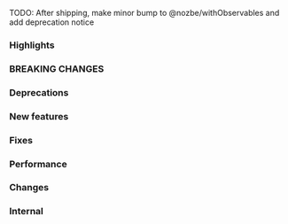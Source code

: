 TODO: After shipping, make minor bump to @nozbe/withObservables and add deprecation notice

### Highlights

### BREAKING CHANGES

### Deprecations

### New features

### Fixes

### Performance

### Changes

### Internal
